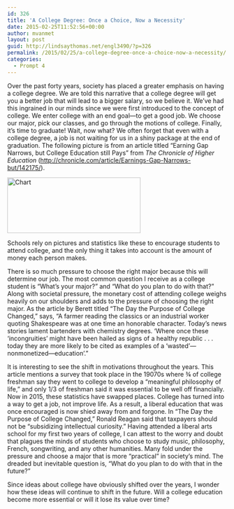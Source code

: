 ```yaml
---
id: 326
title: 'A College Degree: Once a Choice, Now a Necessity'
date: 2015-02-25T11:52:56+00:00
author: mvanmet
layout: post
guid: http://lindsaythomas.net/engl3490/?p=326
permalink: /2015/02/25/a-college-degree-once-a-choice-now-a-necessity/
categories:
  - Prompt 4
---
```

Over the past forty years, society has placed a greater emphasis on having a college degree. We are told this narrative that a college degree will get you a better job that will lead to a bigger salary, so we believe it. We’ve had this ingrained in our minds since we were first introduced to the concept of college. We enter college with an end goal—to get a good job. We choose our major, pick our classes, and go through the motions of college. Finally, it’s time to graduate! Wait, now what? We often forget that even with a college degree, a job is not waiting for us in a shiny package at the end of graduation. The following picture is from an article titled “Earning Gap Narrows, but College Education still Pays” from _The Chronicle of Higher Education_ (<http://chronicle.com/article/Earnings-Gap-Narrows-but/142175/>).

[<img class="alignnone  wp-image-328" src="http://lindsaythomas.net/engl3490/wp-content/uploads/sites/3/2015/02/chart-300x125.png" alt="Chart" width="305" height="127" srcset="http://lindsaythomas.net/engl3490/wp-content/uploads/sites/3/2015/02/chart-300x125.png 300w, http://lindsaythomas.net/engl3490/wp-content/uploads/sites/3/2015/02/chart-100x42.png 100w, http://lindsaythomas.net/engl3490/wp-content/uploads/sites/3/2015/02/chart-150x62.png 150w, http://lindsaythomas.net/engl3490/wp-content/uploads/sites/3/2015/02/chart-200x83.png 200w, http://lindsaythomas.net/engl3490/wp-content/uploads/sites/3/2015/02/chart-450x187.png 450w, http://lindsaythomas.net/engl3490/wp-content/uploads/sites/3/2015/02/chart-600x249.png 600w, http://lindsaythomas.net/engl3490/wp-content/uploads/sites/3/2015/02/chart.png 878w" sizes="(max-width: 305px) 100vw, 305px" />](http://lindsaythomas.net/engl3490/wp-content/uploads/sites/3/2015/02/chart.png)

Schools rely on pictures and statistics like these to encourage students to attend college, and the only thing it takes into account is the amount of money each person makes.

There is so much pressure to choose the right major because this will determine our job. The most common question I receive as a college student is “What’s your major?” and “What do you plan to do with that?” Along with societal pressure, the monetary cost of attending college weighs heavily on our shoulders and adds to the pressure of choosing the right major. As the article by Berett titled “The Day the Purpose of College Changed,” says, “A farmer reading the classics or an industrial worker quoting Shakespeare was at one time an honorable character. Today’s news stories lament bartenders with chemistry degrees. ‘Where once these ‘incongruities’ might have been hailed as signs of a healthy republic . . . today they are more likely to be cited as examples of a ‘wasted’—nonmonetized—education’.&#8221;

It is interesting to see the shift in motivations throughout the years. This article mentions a survey that took place in the 19070s where ¾ of college freshman say they went to college to develop a “meaningful philosophy of life,” and only 1/3 of freshman said it was essential to be well off financially. Now in 2015, these statistics have swapped places. College has turned into a way to get a job, not improve life. As a result, a liberal education that was once encouraged is now shied away from and forgone. In “The Day the Purpose of College Changed,” Ronald Reagan said that taxpayers should not be “subsidizing intellectual curiosity.” Having attended a liberal arts school for my first two years of college, I can attest to the worry and doubt that plagues the minds of students who choose to study music, philosophy, French, songwriting, and any other humanities. Many fold under the pressure and choose a major that is more “practical” in society’s mind. The dreaded but inevitable question is, “What do you plan to do with that in the future?”

Since ideas about college have obviously shifted over the years, I wonder how these ideas will continue to shift in the future. Will a college education become more essential or will it lose its value over time?

&nbsp;